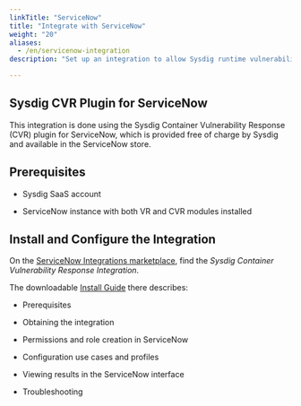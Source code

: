 ```yaml
---
linkTitle: "ServiceNow"
title: "Integrate with ServiceNow"
weight: "20"
aliases:
  - /en/servicenow-integration
description: "Set up an integration to allow Sysdig runtime vulnerabilities to be fetched, triaged, and orchestrated by ServiceNow."

---
```


## Sysdig CVR Plugin for ServiceNow

This integration is done using the Sysdig Container Vulnerability Response (CVR) plugin for ServiceNow, which is provided free of charge by Sysdig and available in the ServiceNow store.

## Prerequisites

- Sysdig SaaS account

- ServiceNow instance with both VR and CVR modules installed

## Install and Configure the Integration

On the [ServiceNow Integrations marketplace](https://store.servicenow.com/sn_appstore_store.do#!/store/application/11f6170f87a55110a9b74339dabb3538), find the *Sysdig Container Vulnerability Response Integration*. 

The downloadable [Install Guide](https://store.servicenow.com/appStoreAttachments.do?sys_id=035030951b526118ead7db13b24bcb0a) there describes:

-   Prerequisites

-   Obtaining the integration

-   Permissions and role creation in ServiceNow

-   Configuration use cases and profiles

-   Viewing results in the ServiceNow interface

-   Troubleshooting

